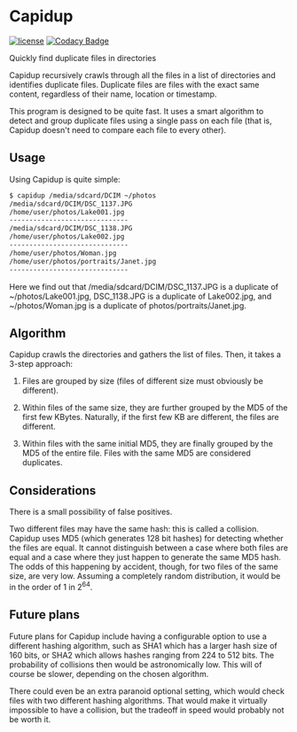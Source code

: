# Capidup

[![license](https://img.shields.io/badge/license-GPLv3+-blue.svg)](LICENSE)
[![Codacy Badge](https://api.codacy.com/project/badge/Grade/15155f1c5c454678923f5fb79401d151)](https://www.codacy.com/app/israel-lugo/capidup?utm_source=github.com&amp;utm_medium=referral&amp;utm_content=israel-lugo/capidup&amp;utm_campaign=Badge_Grade)

Quickly find duplicate files in directories

Capidup recursively crawls through all the files in a list of directories and
identifies duplicate files. Duplicate files are files with the exact same
content, regardless of their name, location or timestamp.

This program is designed to be quite fast. It uses a smart algorithm to detect
and group duplicate files using a single pass on each file (that is, Capidup
doesn't need to compare each file to every other).

## Usage

Using Capidup is quite simple:

```bash
$ capidup /media/sdcard/DCIM ~/photos
/media/sdcard/DCIM/DSC_1137.JPG
/home/user/photos/Lake001.jpg
------------------------------
/media/sdcard/DCIM/DSC_1138.JPG
/home/user/photos/Lake002.jpg
------------------------------
/home/user/photos/Woman.jpg
/home/user/photos/portraits/Janet.jpg
------------------------------
```

Here we find out that /media/sdcard/DCIM/DSC_1137.JPG is a duplicate of
~/photos/Lake001.jpg, DSC_1138.JPG is a duplicate of Lake002.jpg, and
~/photos/Woman.jpg is a duplicate of photos/portraits/Janet.jpg.

## Algorithm

Capidup crawls the directories and gathers the list of files. Then, it takes a
3-step approach:

 1. Files are grouped by size (files of different size must obviously be
    different).
 
 1. Within files of the same size, they are further grouped by the MD5 of the
    first few KBytes. Naturally, if the first few KB are different, the files
    are different.
 
 1. Within files with the same initial MD5, they are finally grouped by the MD5
    of the entire file. Files with the same MD5 are considered duplicates.

## Considerations

There is a small possibility of false positives.

Two different files may have the same hash: this is called a collision.
Capidup uses MD5 (which generates 128 bit hashes) for detecting whether the
files are equal. It cannot distinguish between a case where both files are
equal and a case where they just happen to generate the same MD5 hash. The odds
of this happening by accident, though, for two files of the same size, are very
low. Assuming a completely random distribution, it would be in the order of 1
in 2<sup>64</sup>.

## Future plans

Future plans for Capidup include having a configurable option to use a
different hashing algorithm, such as SHA1 which has a larger hash size of 160
bits, or SHA2 which allows hashes ranging from 224 to 512 bits. The probability
of collisions then would be astronomically low. This will of course be slower,
depending on the chosen algorithm.

There could even be an extra paranoid optional setting, which would check files
with two different hashing algorithms. That would make it virtually impossible
to have a collision, but the tradeoff in speed would probably not be worth it.

